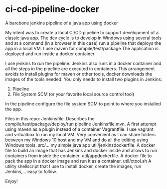 # ci-cd-pipeline-docker
A barebone jenkins pipeline of a java app using docker

My intent was to create a local CI/CD pipeline to support development of a classic java app.
The dev cycle is to develop in Windows using several tools and at a command (in a browser in this case) run a pipeline that deploys the app in a local VM.
I use maven for compile/test/package
The application is deployed and run inside a docker container

I use jenkins to run the pipeline. Jenkins also runs in a docker container and all the steps in the pipeline are executed in containers. 
This arrangement avoids to install plugins for maven or other tools, docker downloads the images of the tools needed.
You only needs to install two plugins in Jenkins:
1. Pipeline 
2. File System SCM (or your favorite local source control tool)

In the pipeline configure the file system SCM to point to where you installed the app.

Files in this repo:
Jenkinsfile. Describes the compile/test/package/deploy/run pipeline
Jenkinsfile.mvn. A first attempt using maven as a plugin instead of a container
Vagrantfile. I use vagrant and virtualbox to run my local VM. Very convenient as I can share folders between my Windows 10 host and my VM and do all the editing using Windows tools.
src/... my simple java app
util/jenkinsdockerfile. A docker file to build an image that has Jenkins and docker inside and allows to run containers from inside the container.
util/appdockerfile. A docker file to pack the app in a docker image and run it as a container.
util/ctool.sh A utility shellscript that I use to install docker, create the images, run Jenkins,... easy to follow.

Enjoy!
